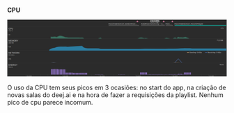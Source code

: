 **CPU**





![](images/Captura%20de%20tela%20de%202019-12-15%2015-54-34.png?raw=true)


O uso da CPU tem seus picos em 3 ocasiões: no start  do app, na criação de novas salas do deej.ai e na hora de fazer a requisições da playlist. Nenhum pico de cpu parece incomum.
